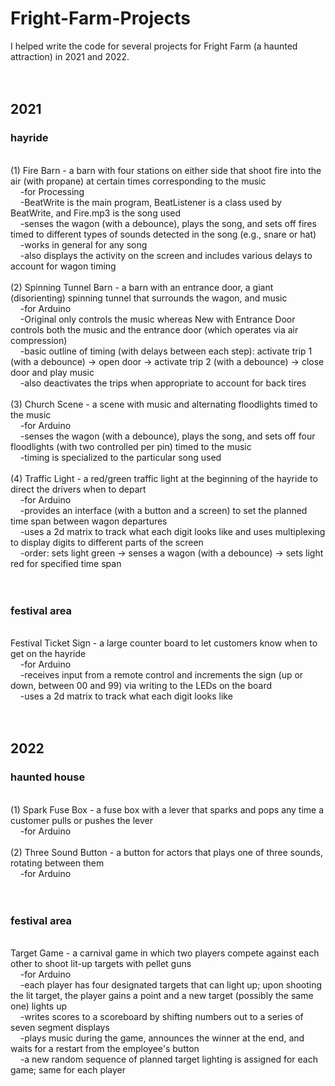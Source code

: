 # Fright-Farm-Projects
I helped write the code for several projects for Fright Farm (a haunted attraction) in 2021 and 2022.<br />
<br />
<br />

## 2021

### hayride
<br />
(1) Fire Barn - a barn with four stations on either side that shoot fire into the air (with propane) at certain times corresponding to the music<br />
	&nbsp;&nbsp;&nbsp;&nbsp;-for Processing<br />
	&nbsp;&nbsp;&nbsp;&nbsp;-BeatWrite is the main program, BeatListener is a class used by BeatWrite, and Fire.mp3 is the song used<br />
	&nbsp;&nbsp;&nbsp;&nbsp;-senses the wagon (with a debounce), plays the song, and sets off fires timed to different types of sounds detected in the song (e.g., snare or hat)<br />
	&nbsp;&nbsp;&nbsp;&nbsp;-works in general for any song<br />
	&nbsp;&nbsp;&nbsp;&nbsp;-also displays the activity on the screen and includes various delays to account for wagon timing<br />
<br />
(2) Spinning Tunnel Barn - a barn with an entrance door, a giant (disorienting) spinning tunnel that surrounds the wagon, and music<br />
	&nbsp;&nbsp;&nbsp;&nbsp;-for Arduino<br />
	&nbsp;&nbsp;&nbsp;&nbsp;-Original only controls the music whereas New with Entrance Door controls both the music and the entrance door (which operates via air compression)<br />
	&nbsp;&nbsp;&nbsp;&nbsp;-basic outline of timing (with delays between each step): activate trip 1 (with a debounce) -> open door -> activate trip 2 (with a debounce) -> close door and play music<br />
	&nbsp;&nbsp;&nbsp;&nbsp;-also deactivates the trips when appropriate to account for back tires<br />
<br />
(3) Church Scene - a scene with music and alternating floodlights timed to the music<br />
	&nbsp;&nbsp;&nbsp;&nbsp;-for Arduino<br />
	&nbsp;&nbsp;&nbsp;&nbsp;-senses the wagon (with a debounce), plays the song, and sets off four floodlights (with two controlled per pin) timed to the music<br />
	&nbsp;&nbsp;&nbsp;&nbsp;-timing is specialized to the particular song used<br />
<br />
(4) Traffic Light - a red/green traffic light at the beginning of the hayride to direct the drivers when to depart<br />
	&nbsp;&nbsp;&nbsp;&nbsp;-for Arduino<br />
	&nbsp;&nbsp;&nbsp;&nbsp;-provides an interface (with a button and a screen) to set the planned time span between wagon departures<br />
	&nbsp;&nbsp;&nbsp;&nbsp;-uses a 2d matrix to track what each digit looks like and uses multiplexing to display digits to different parts of the screen<br />
	&nbsp;&nbsp;&nbsp;&nbsp;-order: sets light green -> senses a wagon (with a debounce) -> sets light red for specified time span<br />
<br />
<br />

### festival area
<br />
Festival Ticket Sign - a large counter board to let customers know when to get on the hayride<br />
	&nbsp;&nbsp;&nbsp;&nbsp;-for Arduino<br />
	&nbsp;&nbsp;&nbsp;&nbsp;-receives input from a remote control and increments the sign (up or down, between 00 and 99) via writing to the LEDs on the board<br />
	&nbsp;&nbsp;&nbsp;&nbsp;-uses a 2d matrix to track what each digit looks like<br />
<br />
<br />

## 2022

### haunted house
<br />
(1) Spark Fuse Box - a fuse box with a lever that sparks and pops any time a customer pulls or pushes the lever<br />
	&nbsp;&nbsp;&nbsp;&nbsp;-for Arduino<br />
<br />
(2) Three Sound Button - a button for actors that plays one of three sounds, rotating between them<br />
	&nbsp;&nbsp;&nbsp;&nbsp;-for Arduino<br />
<br />
<br />

### festival area
<br />
Target Game - a carnival game in which two players compete against each other to shoot lit-up targets with pellet guns<br />
	&nbsp;&nbsp;&nbsp;&nbsp;-for Arduino<br />
	&nbsp;&nbsp;&nbsp;&nbsp;-each player has four designated targets that can light up; upon shooting the lit target, the player gains a point and a new target (possibly the same one) lights up<br />
	&nbsp;&nbsp;&nbsp;&nbsp;-writes scores to a scoreboard by shifting numbers out to a series of seven segment displays<br />
	&nbsp;&nbsp;&nbsp;&nbsp;-plays music during the game, announces the winner at the end, and waits for a restart from the employee's button<br />
	&nbsp;&nbsp;&nbsp;&nbsp;-a new random sequence of planned target lighting is assigned for each game; same for each player
